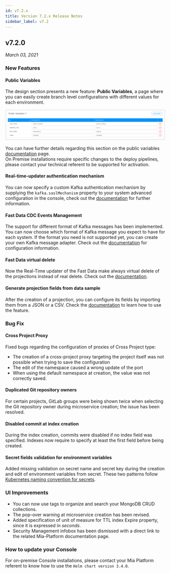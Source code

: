 ```yaml
---
id: v7.2.x
title: Version 7.2.x Release Notes
sidebar_label: v7.2
---
```


## v7.2.0

_March 03, 2021_

### New Features

#### Public Variables

The design section presents a new feature: **Public Variables**, a page where you can easily create branch level configurations with different values for each environment.  

![public-variables](img/public-variables.png)

You can have further details regarding this section on the public variables [documentation](../development_suite/api-console/api-design/public_variables.md) page.  
On Premise installations require specific changes to the deploy pipelines, please contact your technical referent to be supported for activation.

#### Real-time-updater authentication mechanism

You can now specify a custom Kafka authentication mechanism by supplying the `kafka.saslMechanism` property to your system advanced configuration in the console, check out the [documentation](https://docs.mia-platform.eu/docs/fast_data/advanced#kafka-configuration) for further information.

#### Fast Data CDC Events Management

The support for different format of Kafka messages has been implemented. You can now choose which format of Kafka message you expect to have for each system. If the format you need is not supported yet, you can create your own Kafka message adapter. Check out the [documentation](../fast_data/create_projection.md#kafka-messages-format) for configuration information.

#### Fast Data virtual delete

Now the Real-Time updater of the Fast Data make always virtual delete of the projections instead of real delete. Check out the [documentation](../fast_data/create_projection#projection-fields).

#### Generate projection fields from data sample

After the creation of a projection, you can configure its fields by importing them from a JSON or a CSV. Check the [documentation](../fast_data/create_projection.md#generate-projection-fields-from-data-sample) to learn how to use the feature.

### Bug Fix

#### Cross Project Proxy

Fixed bugs regarding the configuration of proxies of Cross Project type:

- The creation of a cross-project proxy targeting the project itself was not possible when trying to save the configuration
- The edit of the namespace caused a wrong update of the port
- When using the default namespace at creation, the value was not correctly saved.

#### Duplicated Git repository owners

For certain projects, GitLab groups were being shown twice when selecting the Git repository owner during microservice creation; the issue has been resolved.

#### Disabled commit at index creation

During the index creation, commits were disabled if no index field was specified. Indexes now require to specify at least the first field before being created.

#### Secret fields validation for environment variables

Added missing validation on secret name and secret key during the creation and edit of environment variables from secret.
These two patterns follow [Kubernetes naming convention for secrets](https://kubernetes.io/docs/concepts/configuration/secret/#overview-of-secrets).  

### UI Improvements

- You can now use tags to organize and search your MongoDB CRUD collections.
- The pop-over warning at microservice creation has been revised.
- Added specification of unit of measure for TTL index Expire property, since it is expressed in _seconds_.
- Security Management infobox has been dismissed with a direct link to the related Mia-Platform documentation page.

### How to update your Console

For on-premise Console installations, please contact your Mia Platform referent to know how to use the `Helm chart version 3.4.0`.

